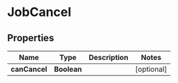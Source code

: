 # JobCancel

## Properties
Name | Type | Description | Notes
------------ | ------------- | ------------- | -------------
**canCancel** | **Boolean** |  |  [optional]
